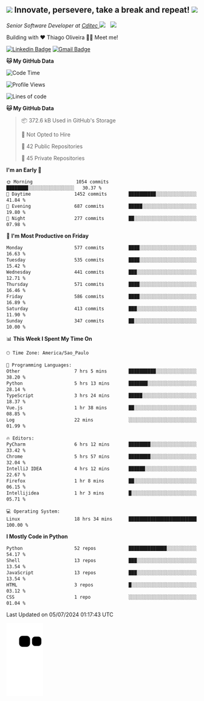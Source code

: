 <h2><img src="https://emojis.slackmojis.com/emojis/images/1531849430/4246/blob-sunglasses.gif?1531849430" width="30"/> Innovate, persevere, take a break and repeat! <img src="https://media.giphy.com/media/12oufCB0MyZ1Go/giphy.gif" width="50"></h2>
<img align='right' src="https://media.giphy.com/media/M9gbBd9nbDrOTu1Mqx/giphy.gif" width="230">
<p><em>Senior Software Developer at <a href="https://www.cditec.com.br/">Cditec
</a><img src="https://media.giphy.com/media/WUlplcMpOCEmTGBtBW/giphy.gif" width="30"> 
</em></p>



Building with ❤️ Thiago Oliveira 👋🏽 Meet me!

[![Linkedin Badge](https://img.shields.io/badge/-Thiago-blue?style=flat-square&logo=Linkedin&logoColor=white&link=https://www.linkedin.com/in/tgmarinho/)](https://www.linkedin.com/in/thiagoceconelo/) 
[![Gmail Badge](https://img.shields.io/badge/-thiceconelo@gmail.com-c14438?style=flat-square&logo=Gmail&logoColor=white&link=mailto:thiceconelo@gmail.com)](mailto:thiceconelo@gmail.com)

</em></p>

<!-- <span style="height ">
![Anurag's GitHub stats](https://github-readme-stats.vercel.app/api?username=arthurspk&show_icons=true&theme=tokyonight)
</span> -->

**🐱 My GitHub Data** 
<!--START_SECTION:waka-->
![Code Time](http://img.shields.io/badge/Code%20Time-1%2C454%20hrs%202%20mins-blue)

![Profile Views](http://img.shields.io/badge/Profile%20Views-0-blue)

![Lines of code](https://img.shields.io/badge/From%20Hello%20World%20I%27ve%20Written-4.9%20million%20lines%20of%20code-blue)

**🐱 My GitHub Data** 

> 📦 372.6 kB Used in GitHub's Storage 
 > 
> 🚫 Not Opted to Hire
 > 
> 📜 42 Public Repositories 
 > 
> 🔑 45 Private Repositories 
 > 
**I'm an Early 🐤** 

```text
🌞 Morning                1054 commits        ████████░░░░░░░░░░░░░░░░░   30.37 % 
🌆 Daytime                1452 commits        ██████████░░░░░░░░░░░░░░░   41.84 % 
🌃 Evening                687 commits         █████░░░░░░░░░░░░░░░░░░░░   19.80 % 
🌙 Night                  277 commits         ██░░░░░░░░░░░░░░░░░░░░░░░   07.98 % 
```
📅 **I'm Most Productive on Friday** 

```text
Monday                   577 commits         ████░░░░░░░░░░░░░░░░░░░░░   16.63 % 
Tuesday                  535 commits         ████░░░░░░░░░░░░░░░░░░░░░   15.42 % 
Wednesday                441 commits         ███░░░░░░░░░░░░░░░░░░░░░░   12.71 % 
Thursday                 571 commits         ████░░░░░░░░░░░░░░░░░░░░░   16.46 % 
Friday                   586 commits         ████░░░░░░░░░░░░░░░░░░░░░   16.89 % 
Saturday                 413 commits         ███░░░░░░░░░░░░░░░░░░░░░░   11.90 % 
Sunday                   347 commits         ██░░░░░░░░░░░░░░░░░░░░░░░   10.00 % 
```


📊 **This Week I Spent My Time On** 

```text
🕑︎ Time Zone: America/Sao_Paulo

💬 Programming Languages: 
Other                    7 hrs 5 mins        ██████████░░░░░░░░░░░░░░░   38.20 % 
Python                   5 hrs 13 mins       ███████░░░░░░░░░░░░░░░░░░   28.14 % 
TypeScript               3 hrs 24 mins       █████░░░░░░░░░░░░░░░░░░░░   18.37 % 
Vue.js                   1 hr 38 mins        ██░░░░░░░░░░░░░░░░░░░░░░░   08.85 % 
Log                      22 mins             ░░░░░░░░░░░░░░░░░░░░░░░░░   01.99 % 

🔥 Editors: 
PyCharm                  6 hrs 12 mins       ████████░░░░░░░░░░░░░░░░░   33.42 % 
Chrome                   5 hrs 57 mins       ████████░░░░░░░░░░░░░░░░░   32.04 % 
IntelliJ IDEA            4 hrs 12 mins       ██████░░░░░░░░░░░░░░░░░░░   22.67 % 
Firefox                  1 hr 8 mins         ██░░░░░░░░░░░░░░░░░░░░░░░   06.15 % 
Intellijidea             1 hr 3 mins         █░░░░░░░░░░░░░░░░░░░░░░░░   05.71 % 

💻 Operating System: 
Linux                    18 hrs 34 mins      █████████████████████████   100.00 % 
```

**I Mostly Code in Python** 

```text
Python                   52 repos            ██████████████░░░░░░░░░░░   54.17 % 
Shell                    13 repos            ███░░░░░░░░░░░░░░░░░░░░░░   13.54 % 
JavaScript               13 repos            ███░░░░░░░░░░░░░░░░░░░░░░   13.54 % 
HTML                     3 repos             █░░░░░░░░░░░░░░░░░░░░░░░░   03.12 % 
CSS                      1 repo              ░░░░░░░░░░░░░░░░░░░░░░░░░   01.04 % 
```




 Last Updated on 05/07/2024 01:17:43 UTC
<!--END_SECTION:waka-->

![Snake animation](https://github.com/rafaballerini/rafaballerini/blob/output/github-contribution-grid-snake.svg)


<!---
ceconelo/ceconelo is a ✨ special ✨ repository because its `README.md` (this file) appears on your GitHub profile.
You can click the Preview link to take a look at your changes.
--->
